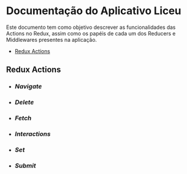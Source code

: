 # Documentação do Aplicativo Liceu

Este documento tem como objetivo descrever as funcionalidades das Actions no Redux, assim como os papéis de cada um dos Reducers e Middlewares presentes na aplicação.

- [Redux Actions](#redux-actions)

## Redux Actions

  - ### _Navigate_
  
  - ### _Delete_
  
  - ### _Fetch_
  
  - ### _Interactions_
  
  - ### _Set_
  
  - ### _Submit_
  
  
